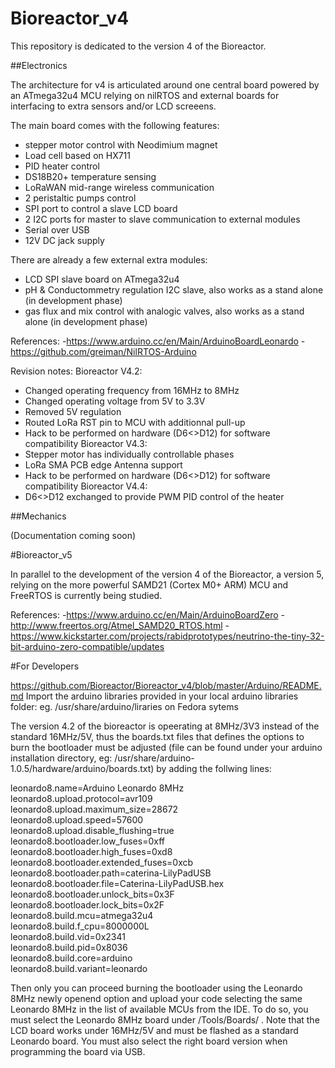 # Bioreactor_v4

This repository is dedicated to the version 4 of the Bioreactor.

##Electronics

The architecture for v4 is articulated around one central board powered by 
an ATmega32u4 MCU relying on nilRTOS and external boards for interfacing
to extra sensors and/or LCD screeens.

The main board comes with the following features:
- stepper motor control with Neodimium magnet
- Load cell based on HX711
- PID heater control
- DS18B20+ temperature sensing
- LoRaWAN mid-range wireless communication
- 2 peristaltic pumps control
- SPI port to control a slave LCD board
- 2 I2C ports for master to slave communication to external modules
- Serial over USB
- 12V DC jack supply

There are already a few external extra modules:
- LCD SPI slave board on ATmega32u4
- pH & Conductommetry regulation I2C slave, also works as a stand alone (in development phase)
- gas flux and mix control with analogic valves, also works as a stand alone (in development phase)

References:
-https://www.arduino.cc/en/Main/ArduinoBoardLeonardo
-https://github.com/greiman/NilRTOS-Arduino

Revision notes:
Bioreactor V4.2:
- Changed operating frequency from 16MHz to 8MHz
- Changed operating voltage from 5V to 3.3V
- Removed 5V regulation
- Routed LoRa RST pin to MCU with additionnal pull-up
- Hack to be performed on hardware (D6<>D12) for software compatibility
Bioreactor V4.3:
- Stepper motor has individually controllable phases
- LoRa SMA PCB edge Antenna support
- Hack to be performed on hardware (D6<>D12) for software compatibility
Bioreactor V4.4:
- D6<>D12 exchanged to provide PWM PID control of the heater

##Mechanics

(Documentation coming soon)

#Bioreactor_v5

In parallel to the development of the version 4 of the Bioreactor, a version 5, relying on the 
more powerful SAMD21 (Cortex M0+ ARM) MCU and FreeRTOS is currently being studied.

References:
-https://www.arduino.cc/en/Main/ArduinoBoardZero
-http://www.freertos.org/Atmel_SAMD20_RTOS.html
-https://www.kickstarter.com/projects/rabidprototypes/neutrino-the-tiny-32-bit-arduino-zero-compatible/updates


#For Developers

https://github.com/Bioreactor/Bioreactor_v4/blob/master/Arduino/README.md
Import the arduino libraries provided in your local arduino libraries folder: 
eg. /usr/share/arduino/liraries on Fedora sytems

The version 4.2 of the bioreactor is opeerating at 8MHz/3V3 instead of the standard 16MHz/5V, thus the boards.txt files
that defines the options to burn the bootloader must be adjusted (file can be found under your arduino installation directory, eg: /usr/share/arduino-1.0.5/hardware/arduino/boards.txt)
by adding the follwing lines:

leonardo8.name=Arduino Leonardo 8MHz<br />
leonardo8.upload.protocol=avr109<br />
leonardo8.upload.maximum_size=28672<br />
leonardo8.upload.speed=57600<br />
leonardo8.upload.disable_flushing=true<br />
leonardo8.bootloader.low_fuses=0xff<br />
leonardo8.bootloader.high_fuses=0xd8<br />
leonardo8.bootloader.extended_fuses=0xcb<br />
leonardo8.bootloader.path=caterina-LilyPadUSB<br />
leonardo8.bootloader.file=Caterina-LilyPadUSB.hex<br />
leonardo8.bootloader.unlock_bits=0x3F<br />
leonardo8.bootloader.lock_bits=0x2F<br />
leonardo8.build.mcu=atmega32u4<br />
leonardo8.build.f_cpu=8000000L<br />
leonardo8.build.vid=0x2341<br />
leonardo8.build.pid=0x8036<br />
leonardo8.build.core=arduino<br />
leonardo8.build.variant=leonardo<br />

Then only you can proceed burning the bootloader using the Leonardo 8MHz newly openend option and upload your code selecting the same Leonardo 8MHz in the list of available MCUs from the IDE.
To do so, you must select the Leonardo 8MHz board under /Tools/Boards/ . Note that the LCD board works under 16MHz/5V and must be flashed as a standard Leonardo board. You must also select the right board version when programming the board via USB.



